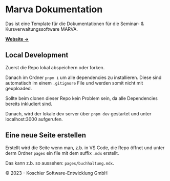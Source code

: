 # Marva Dokumentation

Das ist eine Template für die Dokumentationen für die Seminar- & Kursverwaltungssoftware MARVA.

[**Website →**](https://www.marva.eu)

## Local Development

Zuerst die Repo lokal abspeichern oder forken.

Danach im Ordner `pnpm i` um alle dependencies zu installieren. Diese sind automatisch im einem `.gitignore` File und werden somit nicht mit geuploaded.

Sollte beim clonen dieser Repo kein Problem sein, da alle Dependencies bereits inkludiert sind.

Danach, wird der lokale dev server über `pnpm dev` gestartet und unter localhost:3000 aufgerufen.

## Eine neue Seite erstellen

Erstellt wird die Seite wenn man, z.b. in VS Code, die Repo öffnet und unter derm Ordner `pages` ein file mit dem suffix `.mdx` erstellt.

Das kann z.b. so aussehen: `pages/buchhaltung.mdx`.

© 2023 - Koschier Software-Entwicklung GmbH
